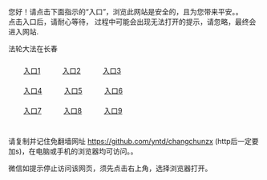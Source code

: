 您好！请点击下面指示的“入口”，浏览此网站是安全的，且为您带来平安。。 <br/>
点击入口后，请耐心等待， 过程中可能会出现无法打开的提示，请忽略，最终会进入网站. </br>

法轮大法在长春<br/>
<div style="padding:10px"><a style="margin:20px" target="_blank" href="https://d24ymhsxmvuf8b.cloudfront.net/2Qpsp?vwirzpc" id="ccLink1" rel="nofollow">入口1</a> <a target="_blank" style="margin:20px" href="https://d26g6m7vx8f7b8.cloudfront.net/2Qpsp?ciiuj" id="ccLink2" rel="nofollow">入口2</a> <a style="margin:20px" target="_blank" href="https://d1xrrxhqboc5g4.cloudfront.net/2Qpsp?bphdsw" id="ccLink3" rel="nofollow">入口3</a></div>

<div style="padding:10px" ><a style="margin:20px" target="_blank" href="https://d24ymhsxmvuf8b.cloudfront.net/2Qpsp?vwirzpc" id="ccLink4" rel="nofollow">入口4</a> <a style="margin:20px" href="https://d26g6m7vx8f7b8.cloudfront.net/2Qpsp?ciiuj" target="_blank" id="ccLink5" rel="nofollow">入口5</a> <a style="margin:20px" href="https://d1xrrxhqboc5g4.cloudfront.net/2Qpsp?bphdsw" target="_blank" id="ccLink6" rel="nofollow">入口6</a></div>

<div style="padding:10px"><a style="margin:20px" target="_blank" href="https://d24ymhsxmvuf8b.cloudfront.net/2Qpsp?vwirzpc" id="ccLink7" rel="nofollow">入口7</a> <a style="margin:20px" href="https://d26g6m7vx8f7b8.cloudfront.net/2Qpsp?ciiuj" target="_blank" id="ccLink8" rel="nofollow">入口8</a> <a style="margin:20px" target="_blank" href="https://d1xrrxhqboc5g4.cloudfront.net/2Qpsp?bphdsw" id="ccLink9" rel="nofollow">入口9</a></div>

<br/>



请复制并记住免翻墙网址 https://github.com/yntd/changchunzx (http后一定要加s)，在电脑或手机的浏览器均可访问。。<br/>

微信如提示停止访问该网页，须先点击右上角，选择浏览器打开。
